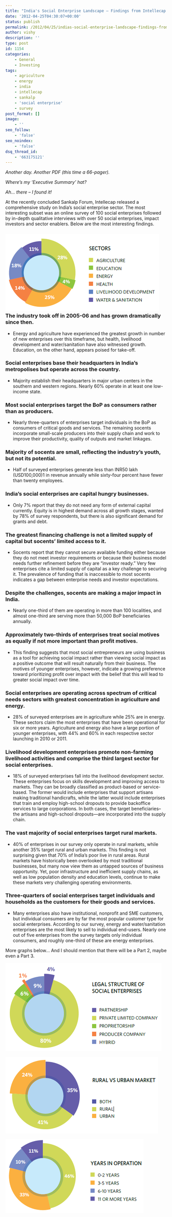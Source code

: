 ```yaml
---
title: "India's Social Enterprise Landscape – Findings from Intellecap Study"
date: '2012-04-25T04:30:07+00:00'
status: publish
permalink: /2012/04/25/indias-social-enterprise-landscape-findings-from-intellecap-study
author: vishy
description: ''
type: post
id: 1154
categories:
    - General
    - Investing
tags:
    - agriculture
    - energy
    - india
    - intellecap
    - sankalp
    - 'social enterprise'
    - survey
post_format: []
image:
    - ''
seo_follow:
    - 'false'
seo_noindex:
    - 'false'
dsq_thread_id:
    - '663175121'
---
```

*Another day. Another PDF (this time a 66-pager).*

*Where’s my ‘Executive Summary’ hat?*

*Ah… there – I found it!*

At the recently concluded Sankalp Forum, Intellecap released a comprehensive study on India’s social enterprise sector. The most interesting subset was an online survey of 100 social enterprises followed by in-depth qualitative interviews with over 50 social enterprises, impact investors and sector enablers. Below are the most interesting findings.

### [![](../../../../uploads/2012/04/intellecap_socent_by_sector.png "intellecap_socent_by_sector")](../../../../uploads/2012/04/intellecap_socent_by_sector.png)The industry took off in 2005-06 and has grown dramatically since then.

- Energy and agriculture have experienced the greatest growth in number of new enterprises over this timeframe, but health, livelihood development and water/sanitation have also witnessed growth. Education, on the other hand, appears poised for take-off.

### Social enterprises base their headquarters in India’s metropolises but operate across the country.

- Majority establish their headquarters in major urban centers in the southern and western regions. Nearly 60% operate in at least one low-income state.

### Most social enterprises target the BoP as consumers rather than as producers.

- Nearly three-quarters of enterprises target individuals in the BoP as consumers of critical goods and services. The remaining socents incorporate small-scale producers into their supply chain and work to improve their productivity, quality of outputs and market linkages.

### Majority of socents are small, reflecting the industry’s youth, but not its potential.

- Half of surveyed enterprises generate less than INR50 lakh (USD100,000)1 in revenue annually while sixty-four percent have fewer than twenty employees.

### India’s social enterprises are capital hungry businesses.

- Only 7% report that they do not need any form of external capital currently. Equity is in highest demand across all growth stages, wanted by 78% of survey respondents, but there is also significant demand for grants and debt.

### The greatest financing challenge is not a limited supply of capital but socents’ limited access to it.

- Socents report that they cannot secure available funding either because they do not meet investor requirements or because their business model needs further refinement before they are “investor ready.” Very few enterprises cite a limited supply of capital as a key challenge to securing it. The prevalence of funding that is inaccessible to most socents indicates a gap between enterprise needs and investor expectations.

### Despite the challenges, socents are making a major impact in India.

- Nearly one-third of them are operating in more than 100 localities, and almost one-third are serving more than 50,000 BoP beneficiaries annually.

### Approximately two-thirds of enterprises treat social motives as equally if not more important than profit motives.

- This finding suggests that most social entrepreneurs are using business as a tool for achieving social impact rather than viewing social impact as a positive outcome that will result naturally from their business. The motives of younger enterprises, however, indicate a growing preference toward prioritizing profit over impact with the belief that this will lead to greater social impact over time.

### Social enterprises are operating across spectrum of critical needs sectors with greatest concentration in agriculture and energy.

- 28% of surveyed enterprises are in agriculture while 25% are in energy. These sectors claim the most enterprises that have been operational for six or more years. Agriculture and energy also have a large portion of younger enterprises, with 44% and 60% in each respective sector launching in 2010 or 2011.

### Livelihood development enterprises promote non-farming livelihood activities and comprise the third largest sector for social enterprises.

- 18% of surveyed enterprises fall into the livelihood development sector. These enterprises focus on skills development and improving access to markets. They can be broadly classified as product-based or service-based. The former would include enterprises that support artisans making traditional handicrafts, while the latter would include enterprises that train and employ high-school dropouts to provide backoffice services to large corporations. In both cases, the target beneficiaries–the artisans and high-school dropouts—are incorporated into the supply chain.

### The vast majority of social enterprises target rural markets.

- 40% of enterprises in our survey only operate in rural markets, while another 35% target rural and urban markets. This finding is not surprising given that 70% of India’s poor live in rural areas. Rural markets have historically been overlooked by most traditional businesses, but many now view them as untapped sources of business opportunity. Yet, poor infrastructure and inefficient supply chains, as well as low population density and education levels, continue to make these markets very challenging operating environments.

### Three-quarters of social enterprises target individuals and households as the customers for their goods and services.

- Many enterprises also have institutional, nonprofit and SME customers, but individual consumers are by far the most popular customer type for social enterprises. According to our survey, energy and water/sanitation enterprises are the most likely to sell to individual end-users. Nearly one out of five enterprises from the survey targets only individual consumers, and roughly one-third of these are energy enterprises.

More graphs below… And I should mention that there will be a Part 2, maybe even a Part 3.

[![](../../../../uploads/2012/04/intellecap_socent_legal_structure.png "intellecap_socent_legal_structure")](../../../../uploads/2012/04/intellecap_socent_legal_structure.png)

[![](../../../../uploads/2012/04/intellecap_socent_rural_vs_urban.png "intellecap_socent_rural_vs_urban")](../../../../uploads/2012/04/intellecap_socent_rural_vs_urban.png)

[![](../../../../uploads/2012/04/intellecap_socent_yrs_in_op.png "intellecap_socent_yrs_in_op")](../../../../uploads/2012/04/intellecap_socent_yrs_in_op.png)